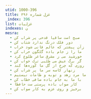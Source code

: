 ```yaml
---
utid: 1000-396
title: غزل شماره ۳۹۶
_index: 396
list: غزلیات
indexes: ن
mesra:
  - صبح است ساقیا قدحی پر شراب کن
  - دور فلک درنگ ندارد شتاب کن
  - زآن پیشتر که عالم فانی شود خراب
  - ما را ز جام باده گلگون خراب کن
  - خورشید می ز مشرق ساغر طلوع کرد
  - گر برگ عیش می طلبی ترک خواب کن
  - روزی که چرخ از گل ما کوزه‌ها کند
  - زنهار کاسه سر ما پر شراب کن
  - ما مرد زهد و توبه و طامات نیستیم
  - با ما به جام باده صافی خطاب کن
  - کار صواب باده پرستی ست حافظا
  - برخیز و روی عزم به کار صواب کن
---
```

